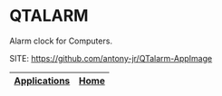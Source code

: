 # QTALARM
 
 Alarm clock for Computers.
 
 SITE: https://github.com/antony-jr/QTalarm-AppImage

 | [Applications](https://portable-linux-apps.github.io/apps.html) | [Home](https://portable-linux-apps.github.io)
 | --- | --- |
